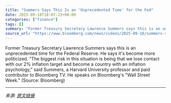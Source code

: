 ```yaml
---
title: "Summers Says This Is an 'Unprecedented Time' for the Fed"
date: 2025-09-18T18:07:23+08:00
categories: ["finance"]
tags: []
summary: "Former Treasury Secretary Lawrence Summers says this is an unprecedented time for the Federal Reserve. He says it's become more politicized. “The biggest risk in this situation is being that we lose c"
source_url: "https://www.bloomberg.com/news/videos/2025-09-18/summers-says-this-is-an-unprecedented-time-for-the-fed-video"
---
```


Former Treasury Secretary Lawrence Summers says this is an unprecedented time for the Federal Reserve. He says it's become more politicized. “The biggest risk in this situation is being that we lose contact with our 2% inflation target and become a country with an inflation psychology,” said Summers, a Harvard University professor and paid contributor to Bloomberg TV. He speaks on Bloomberg's "Wall Street Week." (Source: Bloomberg)

---

*来源: [原文链接](https://www.bloomberg.com/news/videos/2025-09-18/summers-says-this-is-an-unprecedented-time-for-the-fed-video)*
